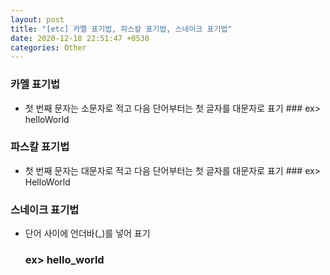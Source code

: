 ```yaml
---
layout: post
title: "[etc] 카멜 표기법, 파스칼 표기법, 스네이크 표기법"
date: 2020-12-18 22:51:47 +0530
categories: Other
---
```


### 카멜 표기법

-   첫 번째 문자는 소문자로 적고 다음 단어부터는 첫 글자를 대문자로 표기 ### ex> helloWorld
    <br>

### 파스칼 표기법

-   첫 번째 문자는 대문자로 적고 다음 단어부터는 첫 글자를 대문자로 표기 ### ex> HelloWorld
    <br>

### 스네이크 표기법

-   단어 사이에 언더바(\_)를 넣어 표기
    ### ex> hello_world
